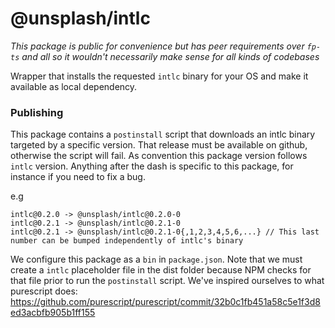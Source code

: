 # @unsplash/intlc

_This package is public for convenience but has peer requirements over `fp-ts` and all so it wouldn't necessarily make sense for all kinds of codebases_

Wrapper that installs the requested `intlc` binary for your OS and make it available as local dependency.

### Publishing

This package contains a `postinstall` script that downloads an intlc binary targeted by a specific version. That release must be available on github, otherwise the script will fail.
As convention this package version follows `intlc` version. Anything after the dash is specific to this package, for instance if you need to fix a bug.

e.g

```
intlc@0.2.0 -> @unsplash/intlc@0.2.0-0
intlc@0.2.1 -> @unsplash/intlc@0.2.1-0
intlc@0.2.1 -> @unsplash/intlc@0.2.1-0{,1,2,3,4,5,6,...} // This last number can be bumped independently of intlc's binary
```

We configure this package as a `bin` in `package.json`. Note that we must create a `intlc` placeholder file in the dist folder because NPM checks for that file prior to run the `postinstall` script.
We've inspired ourselves to what purescript does: https://github.com/purescript/purescript/commit/32b0c1fb451a58c5e1f3d8ed3acbfb905b1ff155